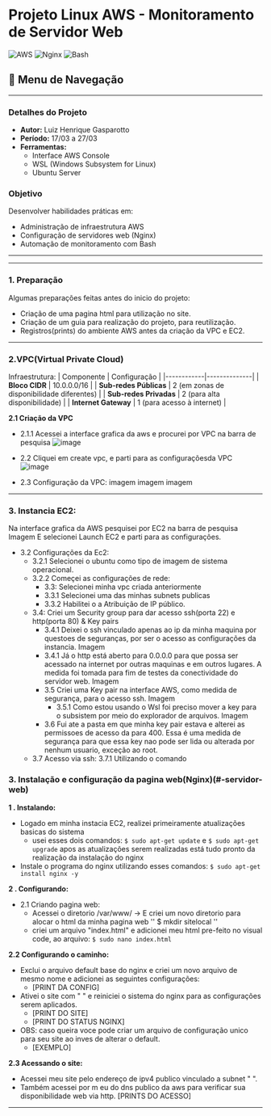 #  Projeto Linux AWS - Monitoramento de Servidor Web

![AWS](https://img.shields.io/badge/AWS-%23FF9900.svg?style=for-the-badge&logo=amazon-aws&logoColor=white)
![Nginx](https://img.shields.io/badge/nginx-%23009639.svg?style=for-the-badge&logo=nginx&logoColor=white)
![Bash](https://img.shields.io/badge/bash-%23121011.svg?style=for-the-badge&logo=gnu-bash&logoColor=white)

## 📑 Menu de Navegação


---


### Detalhes do Projeto
- **Autor:** Luiz Henrique Gasparotto
- **Período:** 17/03 a 27/03
- **Ferramentas:**
  - Interface AWS Console
  - WSL (Windows Subsystem for Linux)
  - Ubuntu Server

### Objetivo
Desenvolver habilidades práticas em:
- Administração de infraestrutura AWS
- Configuração de servidores web (Nginx)
- Automação de monitoramento com Bash

---


---

### 1. Preparação 
Algumas preparações feitas antes do inicio do projeto:
- Criação de uma pagina html para utilização no site.
- Criação de um guia para realização do projeto, para reutilização.
- Registros(prints) do ambiente AWS antes da criação da VPC e EC2.


---
### 2.VPC(Virtual Private Cloud)
Infraestrutura:
| Componente | Configuração |
|------------|--------------|
| **Bloco CIDR** | 10.0.0.0/16 |
| **Sub-redes Públicas** | 2 (em zonas de disponibilidade diferentes) |
| **Sub-redes Privadas** | 2 (para alta disponibilidade) |
| **Internet Gateway** | 1 (para acesso à internet) |

**2.1 Criação da VPC**
- 2.1.1 Acessei a interface grafica da aws e procurei por VPC na barra de pesquisa
	![image](https://github.com/user-attachments/assets/2a3fd46f-a588-4c8c-b9e3-e19dcd88780d)
- 2.2 Cliquei em create vpc, e parti para as configuraçõesda VPC
   	 ![image](https://github.com/user-attachments/assets/4cdb9d1e-fb67-43e7-90ae-772768c1f83b)

- 2.3 Configuração da VPC:
  	imagem
  	imagem
  	imagem
---

### 3. Instancia EC2:
Na interface grafica da AWS pesquisei por EC2 na barra de pesquisa
  Imagem
 E selecionei Launch EC2 e parti para as configurações.

- 3.2 Configurações da Ec2:
	- 3.2.1 Selecionei o ubuntu como tipo de imagem de sistema operacional.
   	- 3.2.2 Começei as configurações de rede:
  		- 3.3: Selecionei minha vpc criada anteriormente
   	  	- 3.3.1 Selecionei uma das minhas subnets publicas
   	  	- 3.3.2 Habilitei o a Atribuição de IP público.
   	- 3.4: Criei um Security group para dar acesso ssh(porta 22) e http(porta 80) & Key pairs
   	  	- 3.4.1 Deixei o ssh vinculado apenas ao ip da minha maquina por questoes de seguranças, por ser o acesso as configurações da instancia.
   	  	  Imagem
   	  	- 3.4.1 Já o http está aberto para 0.0.0.0 para que possa ser acessado na internet por outras maquinas e em outros lugares. A medida foi tomada para fim de testes da conectividade do servidor web.
   	  	  Imagem
   	  	- 3.5 Criei uma Key pair na interface AWS, como medida de segurança, para o acesso ssh.
   	  	  	Imagem
   	  	  	- 3.5.1 Como estou usando o Wsl foi preciso mover a key para o subsistem por meio do explorador de arquivos.
   	  	  	Imagem
		- 3.6 Fui ate a pasta em que minha key pair estava e alterei as permissoes de acesso da para 400. Essa é uma medida de segurança para que essa key nao pode ser lida ou alterada por nenhum usuario, exceção ao root.
   	- 3.7 Acesso via ssh:
   	  	3.7.1 Utilizando o comando
###


### 3. Instalação e configuração da pagina web(Nginx)(#-servidor-web)<a name="-servidor-web"></a>

**1 . Instalando:**
  - Logado em minha instacia EC2, realizei primeiramente atualizações basicas do sistema
    - usei esses dois comandos: `$ sudo apt-get update` e `$ sudo apt-get upgrade` apos as atualizações serem realizadas está tudo pronto da realização da instalação do nginx
  - Instale o programa do nginx utilizando esses comandos:
	  `$ sudo apt-get install nginx -y`

**2 . Configurando:**
- 2.1 Criando pagina web:
	- Acessei o diretorio /var/www/ -> E criei um novo diretorio para alocar o html da minha pagina web '' $ mkdir sitelocal ''
	- criei um arquivo "index.html" e adicionei meu html pre-feito no visual code, ao arquivo: 
`$ sudo nano index.html`
  
**2.2 Configurando o caminho:**
- Exclui o arquivo default base do nginx e criei um novo arquivo de mesmo nome e adicionei as seguintes configurações:
	- [PRINT DA CONFIG]
- Ativei o site com " " e reiniciei o sistema do nginx para as configurações serem aplicados.
	- [PRINT DO SITE]
	- [PRINT DO STATUS NGINX]
- OBS: caso queira voce pode criar um arquivo de configuração unico para seu site ao inves de alterar o default.
	- [EXEMPLO]
  
**2.3 Acessando o site:**
- Acessei meu site pelo endereço de ipv4 publico vinculado a subnet " ".
- Também acessei por m	eu do dns publico da aws para verificar sua disponibilidade web via http.
[PRINTS DO ACESSO]
  
---





